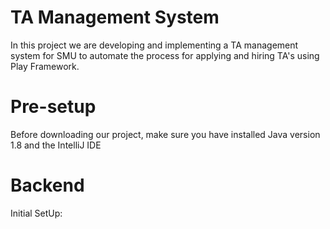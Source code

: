 # TA Management System
In this project we are developing and implementing a TA management system for SMU to automate the process for applying and hiring TA's using Play Framework.

# Pre-setup
Before downloading our project, make sure you have installed Java version 1.8 and the IntelliJ IDE
# Backend
Initial SetUp: 

